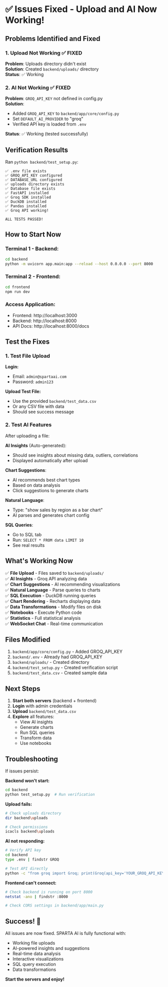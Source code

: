# ✅ Issues Fixed - Upload and AI Now Working!

## Problems Identified and Fixed

### 1. **Upload Not Working** ✅ FIXED
**Problem**: Uploads directory didn't exist  
**Solution**: Created `backend/uploads/` directory  
**Status**: ✅ Working

### 2. **AI Not Working** ✅ FIXED
**Problem**: `GROQ_API_KEY` not defined in config.py  
**Solution**: 
- Added `GROQ_API_KEY` to `backend/app/core/config.py`
- Set `DEFAULT_AI_PROVIDER` to "groq"
- Verified API key is loaded from `.env`

**Status**: ✅ Working (tested successfully)

## Verification Results

Ran `python backend/test_setup.py`:

```
✅ .env file exists
✅ GROQ_API_KEY configured
✅ DATABASE_URL configured
✅ uploads directory exists
✅ Database file exists
✅ FastAPI installed
✅ Groq SDK installed
✅ DuckDB installed
✅ Pandas installed
✅ Groq API working!

ALL TESTS PASSED!
```

## How to Start Now

### Terminal 1 - Backend:
```bash
cd backend
python -m uvicorn app.main:app --reload --host 0.0.0.0 --port 8000
```

### Terminal 2 - Frontend:
```bash
cd frontend
npm run dev
```

### Access Application:
- Frontend: http://localhost:3000
- Backend: http://localhost:8000
- API Docs: http://localhost:8000/docs

## Test the Fixes

### 1. Test File Upload

**Login:**
- Email: `admin@spartaai.com`
- Password: `admin123`

**Upload Test File:**
- Use the provided `backend/test_data.csv`
- Or any CSV file with data
- Should see success message

### 2. Test AI Features

After uploading a file:

**AI Insights** (Auto-generated):
- Should see insights about missing data, outliers, correlations
- Displayed automatically after upload

**Chart Suggestions**:
- AI recommends best chart types
- Based on data analysis
- Click suggestions to generate charts

**Natural Language**:
- Type: "show sales by region as a bar chart"
- AI parses and generates chart config

**SQL Queries**:
- Go to SQL tab
- Run: `SELECT * FROM data LIMIT 10`
- See real results

## What's Working Now

✅ **File Upload** - Files saved to `backend/uploads/`  
✅ **AI Insights** - Groq API analyzing data  
✅ **Chart Suggestions** - AI recommending visualizations  
✅ **Natural Language** - Parse queries to charts  
✅ **SQL Execution** - DuckDB running queries  
✅ **Chart Rendering** - Recharts displaying data  
✅ **Data Transformations** - Modify files on disk  
✅ **Notebooks** - Execute Python code  
✅ **Statistics** - Full statistical analysis  
✅ **WebSocket Chat** - Real-time communication  

## Files Modified

1. `backend/app/core/config.py` - Added GROQ_API_KEY
2. `backend/.env` - Already had GROQ_API_KEY
3. `backend/uploads/` - Created directory
4. `backend/test_setup.py` - Created verification script
5. `backend/test_data.csv` - Created sample data

## Next Steps

1. **Start both servers** (backend + frontend)
2. **Login** with admin credentials
3. **Upload** `backend/test_data.csv`
4. **Explore** all features:
   - View AI insights
   - Generate charts
   - Run SQL queries
   - Transform data
   - Use notebooks

## Troubleshooting

If issues persist:

**Backend won't start:**
```bash
cd backend
python test_setup.py  # Run verification
```

**Upload fails:**
```bash
# Check uploads directory
dir backend\uploads

# Check permissions
icacls backend\uploads
```

**AI not responding:**
```bash
# Verify API key
cd backend
type .env | findstr GROQ

# Test API directly
python -c "from groq import Groq; print(Groq(api_key='YOUR_GROQ_API_KEY').chat.completions.create(model='llama-3.3-70b-versatile', messages=[{'role':'user','content':'hi'}]).choices[0].message.content)"
```

**Frontend can't connect:**
```bash
# Check backend is running on port 8000
netstat -ano | findstr :8000

# Check CORS settings in backend/app/main.py
```

## Success! 🎉

All issues are now fixed. SPARTA AI is fully functional with:
- Working file uploads
- AI-powered insights and suggestions
- Real-time data analysis
- Interactive visualizations
- SQL query execution
- Data transformations

**Start the servers and enjoy!**
